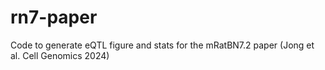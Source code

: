 # rn7-paper
 Code to generate eQTL figure and stats for the mRatBN7.2 paper (Jong et al. Cell Genomics 2024)
